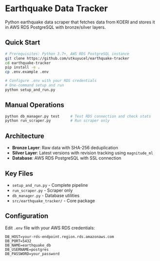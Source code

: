 # Earthquake Data Tracker

Python earthquake data scraper that fetches data from KOERI and stores it in AWS RDS PostgreSQL with bronze/silver layers.

## Quick Start

```bash
# Prerequisites: Python 3.7+, AWS RDS PostgreSQL instance
git clone https://github.com/utkuyucel/earthquake-tracker
cd earthquake-tracker
pip install -e .
cp .env.example .env

# Configure .env with your RDS credentials
# One-command setup and run
python setup_and_run.py
```

## Manual Operations

```bash
python db_manager.py test     # Test RDS connection and check stats
python run_scraper.py         # Run scraper only
```

## Architecture

- **Bronze Layer**: Raw data with SHA-256 deduplication
- **Silver Layer**: Latest versions with revision tracking using `magnitude_ml`
- **Database**: AWS RDS PostgreSQL with SSL connection

## Key Files

- `setup_and_run.py` - Complete pipeline
- `run_scraper.py` - Scraper only
- `db_manager.py` - Database utilities
- `src/earthquake_tracker/` - Core package

## Configuration

Edit `.env` file with your AWS RDS credentials:
```env
DB_HOST=your-rds-endpoint.region.rds.amazonaws.com
DB_PORT=5432
DB_NAME=earthquake_db
DB_USERNAME=postgres
DB_PASSWORD=your_password
```
